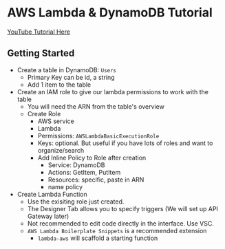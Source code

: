 # AWS Lambda & DynamoDB Tutorial

[YouTube Tutorial Here](https://www.youtube.com/watch?v=ijyeE-pXFk0&t=1939s)

## Getting Started
- Create a table in DynamoDB: `Users`
    - Primary Key can be id, a string
    - Add 1 item to the table
- Create an IAM role to give our lambda permissions to work with the table
    - You will need the ARN from the table's overview
    - Create Role
        - AWS service
        - Lambda
        - Permissions: `AWSLambdaBasicExecutionRole`
        - Keys: optional. But useful if you have lots of roles and want to organize/search
        - Add Inline Policy to Role after creation
            - Service: DynamoDB
            - Actions: GetItem, PutItem
            - Resources: specific, paste in ARN
            - name policy
- Create Lambda Function
    - Use the exisiting role just created.
    - The Designer Tab allows you to specify triggers (We will set up API Gateway later)
    - Not recommended to edit code directly in the interface. Use VSC.
    - `AWS Lambda Boilerplate Snippets` is a recommended extension
        - `lambda-aws` will scaffold a starting function
        